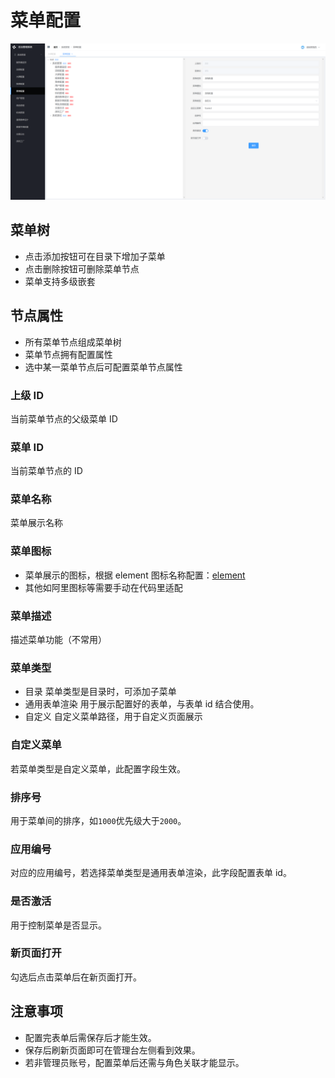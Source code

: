 # 菜单配置

![](../img/system/menu1.png)

## 菜单树

- 点击添加按钮可在目录下增加子菜单
- 点击删除按钮可删除菜单节点
- 菜单支持多级嵌套

## 节点属性

- 所有菜单节点组成菜单树
- 菜单节点拥有配置属性
- 选中某一菜单节点后可配置菜单节点属性

### 上级 ID

当前菜单节点的父级菜单 ID

### 菜单 ID

当前菜单节点的 ID

### 菜单名称

菜单展示名称

### 菜单图标

- 菜单展示的图标，根据 element 图标名称配置：[element](https://element.eleme.cn/#/zh-CN/component/icon)
- 其他如阿里图标等需要手动在代码里适配

### 菜单描述

描述菜单功能（不常用）

### 菜单类型

- 目录
  菜单类型是目录时，可添加子菜单
- 通用表单渲染
  用于展示配置好的表单，与表单 id 结合使用。
- 自定义
  自定义菜单路径，用于自定义页面展示

### 自定义菜单

若菜单类型是自定义菜单，此配置字段生效。

### 排序号

用于菜单间的排序，如`1000`优先级大于`2000`。

### 应用编号

对应的应用编号，若选择菜单类型是通用表单渲染，此字段配置表单 id。

### 是否激活

用于控制菜单是否显示。

### 新页面打开

勾选后点击菜单后在新页面打开。

## 注意事项

- 配置完表单后需保存后才能生效。
- 保存后刷新页面即可在管理台左侧看到效果。
- 若非管理员账号，配置菜单后还需与角色关联才能显示。
